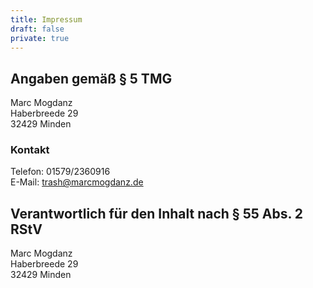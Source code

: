 ```yaml
---
title: Impressum
draft: false
private: true
---
```


## Angaben gemäß § 5 TMG

Marc Mogdanz  
Haberbreede 29  
32429 Minden

### Kontakt

Telefon: 01579/2360916  
E-Mail: trash@marcmogdanz.de

## Verantwortlich für den Inhalt nach § 55 Abs. 2 RStV

Marc Mogdanz  
Haberbreede 29  
32429 Minden
